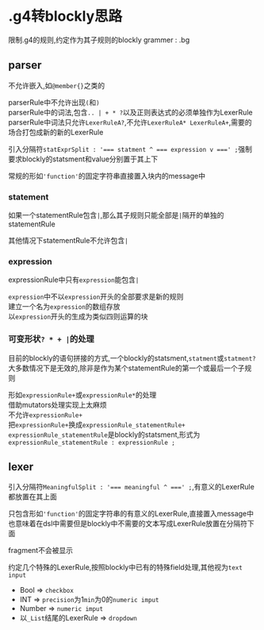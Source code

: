 # .g4转blockly思路
限制.g4的规则,约定作为其子规则的blockly grammer : .bg

## parser

不允许嵌入,如`@member{}`之类的

parserRule中不允许出现`(`和`)`  
parserRule中的词法,包含`.. | + * ?`以及正则表达式的必须单独作为LexerRule  
parserRule中词法只允许`LexerRuleA?`,不允许`LexerRuleA* LexerRuleA+`,需要的场合打包成新的新的LexerRule

引入分隔符`statExprSplit : '=== statment ^ === expression v ===' ;`强制要求blockly的statsment和value分别置于其上下

常规的形如`'function'`的固定字符串直接置入块内的message中

### statement

如果一个statementRule包含`|`,那么其子规则只能全部是`|`隔开的单独的statementRule

其他情况下statementRule不允许包含`|`

### expression

expressionRule中只有`expression`能包含`|`  

`expression`中不以`expression`开头的全部要求是新的规则  
建立一个名为`expression`的数组存放  
以`expression`开头的生成为类似四则运算的块  

### 可变形状`? * + |`的处理

目前的blockly的语句拼接的方式,一个blockly的statsment,`statment`或`statment?`大多数情况下是无效的,除非是作为某个statementRule的第一个或最后一个子规则

形如`expressionRule+`或`expressionRule*`的处理  
借助mutators处理实现上太麻烦  
不允许`expressionRule+`  
把`expressionRule+`换成`expressionRule_statementRule+`  
`expressionRule_statementRule`是blockly的statsment,形式为`expressionRule_statementRule : expressionRule ;`

## lexer

引入分隔符`MeaningfulSplit : '=== meaningful ^ ===' ;`,有意义的LexerRule都放置在其上面

只包含形如`'function'`的固定字符串的有意义的LexerRule,直接置入message中  
也意味着在dsl中需要但是blockly中不需要的文本写成LexerRule放置在分隔符下面

fragment不会被显示

约定几个特殊的LexerRule,按照blockly中已有的特殊field处理,其他视为`text input`
+ Bool => `checkbox`
+ INT => `precision`为1`min`为0的`numeric imput`
+ Number => `numeric imput`
+ 以`_List`结尾的LexerRule => `dropdown`



